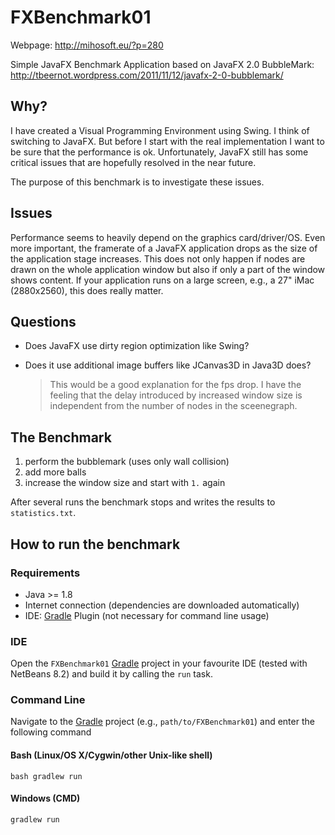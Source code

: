 FXBenchmark01
=============

Webpage: http://mihosoft.eu/?p=280

Simple JavaFX Benchmark Application based on JavaFX 2.0 BubbleMark: http://tbeernot.wordpress.com/2011/11/12/javafx-2-0-bubblemark/

## Why? ##
I have created a Visual Programming Environment using Swing. I think of switching to JavaFX. But before I start with the real implementation I want to be sure that the performance is ok. Unfortunately, JavaFX still has some critical issues that are hopefully resolved in the near future.

The purpose of this benchmark is to investigate these issues.

## Issues ##
Performance seems to heavily depend on the graphics card/driver/OS. Even more important, the framerate of a JavaFX application drops as the size of the application stage increases. This does not only happen if nodes are drawn on the whole application window but also if only a part of the window shows content. If your application runs on a large screen, e.g., a 27" iMac (2880x2560), this does really matter.

## Questions ##

- Does JavaFX use dirty region optimization like Swing?

- Does it use additional image buffers like JCanvas3D in Java3D does?

  > This would be a good explanation for the fps drop. I have the feeling that the delay introduced by increased window size is independent from the number of nodes in the sceenegraph.


## The Benchmark ##
1. perform the bubblemark (uses only wall collision)
2. add more balls
3. increase the window size and start with `1.` again

After several runs the benchmark stops and writes the results to `statistics.txt`.

## How to run the benchmark

### Requirements

- Java >= 1.8
- Internet connection (dependencies are downloaded automatically)
- IDE: [Gradle](http://www.gradle.org/) Plugin (not necessary for command line usage)

### IDE

Open the `FXBenchmark01` [Gradle](http://www.gradle.org/) project in your favourite IDE (tested with NetBeans 8.2) and build it
by calling the `run` task.

### Command Line

Navigate to the [Gradle](http://www.gradle.org/) project (e.g., `path/to/FXBenchmark01`) and enter the following command

#### Bash (Linux/OS X/Cygwin/other Unix-like shell)

    bash gradlew run
    
#### Windows (CMD)

    gradlew run
